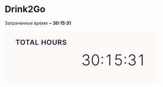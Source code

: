 # Drink2Go

Затраченное время **~ 30:15:31**

![Скриншот затраченного времени. "Total hours: 30:15:31"](info/Screenshot%202023-06-24%20at%2011.17.06%20PM.png "Скриншот")
